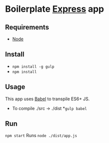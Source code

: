 # Boilerplate [Express](http://expressjs.com/) app

## Requirements
* [Node](https://nodejs.org/)

## Install
* `npm install -g gulp`
* `npm install`

## Usage
This app uses [Babel](http://babeljs.io/) to transpile ES6+ JS.

* To compile ./src -> ./dist
  *`gulp babel`

## Run
`npm start`
Runs `node ./dist/app.js`